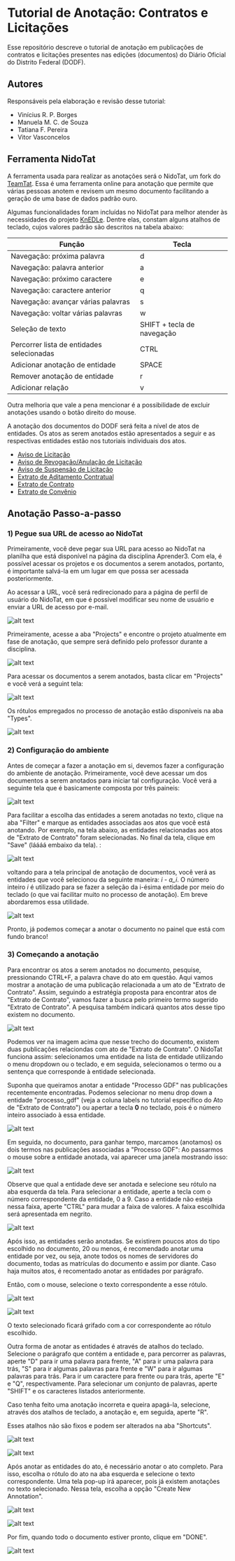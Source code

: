 # Tutorial de Anotação: Contratos e Licitações

Esse repositório descreve o tutorial de anotação em publicações de contratos e licitações presentes nas edições (documentos) do Diário Oficial do Distrito Federal (DODF).

## Autores

Responsáveis pela elaboração e revisão desse tutorial:

- Vinícius R. P. Borges
- Manuela M. C. de Souza
- Tatiana F. Pereira
- Vitor Vasconcelos

## Ferramenta NidoTat

A ferramenta usada para realizar as anotações será o NidoTat, um fork do [TeamTat](https://www.teamtat.org/). Essa é uma ferramenta online para anotação que permite que várias pessoas anotem e revisem um mesmo documento facilitando a geração de uma base de dados padrão ouro.

Algumas funcionalidades foram incluídas no NidoTat para melhor atender às necessidades do projeto [KnEDLe](https://unb-knedle.github.io/nido.html). Dentre elas, constam alguns atalhos de teclado, cujos valores padrão são descritos na tabela abaixo:

Função | Tecla
------- | -------
Navegação: próxima palavra | d
Navegação: palavra anterior | a
Navegação: próximo caractere | e
Navegação: caractere anterior | q
Navegação: avançar várias palavras | s
Navegação: voltar várias palavras | w
Seleção de texto | SHIFT + tecla de navegação
Percorrer lista de entidades selecionadas | CTRL
Adicionar anotação de entidade | SPACE
Remover anotação de entidade | r
Adicionar relação | v

Outra melhoria que vale a pena mencionar é a possibilidade de excluir anotações usando o botão direito do mouse.

A anotação dos documentos do DODF será feita a nível de atos de entidades. Os atos as serem anotados estão apresentados a seguir e as respectivas entidades estão nos tutoriais individuais dos atos.

*   [Aviso de Licitação](aviso_licitacao/README.md)
*   [Aviso de Revogação/Anulação de Licitação](aviso_revogacao_anulacao_licitacao/README.md)
*   [Aviso de Suspensão de Licitação](aviso_suspensao_licitacao/README.md)
*   [Extrato de Aditamento Contratual](extrato_aditamento_contratual/README.md)
*   [Extrato de Contrato](extrato_contrato/README.md)
*   [Extrato de Convênio](extrato_convenio/README.md)

## Anotação Passo-a-passo

### 1) Pegue sua URL de acesso ao NidoTat

Primeiramente, você deve pegar sua URL para acesso ao NidoTat na planilha que está disponível na página da disciplina Aprender3. Com ela, é possível acessar os projetos e os documentos a serem anotados, portanto, é importante salvá-la em um lugar em que possa ser acessada posteriormente.

Ao acessar a URL, você será redirecionado para a página de perfil de usuário do NidoTat, em que é possível modificar seu nome de usuário e enviar a URL de acesso por e-mail.

![alt text](imagens/profile.png "Perfil de usuário")

Primeiramente, acesse a aba "Projects" e encontre o projeto atualmente em fase de anotação, que sempre será definido pelo professor durante a disciplina.

![alt text](imagens/projects.png "Projetos")

Para acessar os documentos a serem anotados, basta clicar em "Projects" e você verá a seguint tela:

![alt text](imagens/documents.png "Documentos a serem anotados e revisados")

Os rótulos empregados no processo de anotação estão disponíveis na aba "Types".

![alt text](imagens/labels.png "Rótulos dos atos e entidades")

### 2) Configuração do ambiente

Antes de começar a fazer a anotação em si, devemos fazer a configuração do ambiente de anotação. Primeiramente, você deve acessar um dos documentos a serem anotados para iniciar tal configuração. Você verá a seguinte tela que é basicamente composta por três paineis:

![alt text](imagens/painel1.png "Tela de anotação de um documento")

Para facilitar a escolha das entidades a serem anotadas no texto, clique na aba "Filter" e marque as entidades associadas aos atos que você está anotando. Por exemplo, na tela abaixo, as entidades relacionadas aos atos de "Extrato de Contrato" foram selecionadas. No final da tela, clique em "Save" (láááá embaixo da tela). :

![alt text](imagens/filtragem.png "Seleção de Entidades")

voltando para a tela principal de anotação de documentos, você verá as entidades que você selecionou da seguinte maneira: *i - a_i*. O número inteiro *i* é utilizado para se fazer a seleção da i-ésima entidade por meio do teclado (o que vai facilitar muito no processo de anotação). Em breve abordaremos essa utilidade.

![alt text](imagens/labels2.png "Painel de Entidades Atualizado")

Pronto, já podemos começar a anotar o documento no painel que está com fundo branco!

### 3) Começando a anotação

Para encontrar os atos a serem anotados no documento, pesquise, pressionando CTRL+F, a palavra chave do ato em questão. Aqui vamos mostrar a anotação de uma publicação relacionada a um ato de "Extrato de Contrato". Assim, seguindo a estratégia proposta para encontrar atos de "Extrato de Contrato", vamos fazer a busca pelo primeiro termo sugerido "Extrato de Contrato". A pesquisa também indicará quantos atos desse tipo existem no documento.

![alt text](imagens/ctrlf.png "Busca Global")

Podemos ver na imagem acima que nesse trecho do documento, existem duas publicações relaciondas com ato de "Extrato de Contrato". O NidoTat funciona assim: selecionamos uma entidade na lista de entidade utilizando o menu dropdown ou o teclado, e em seguida, selecionamos o termo ou a sentença que corresponde à entidade selecionada.

Suponha que queiramos anotar a entidade "Processo GDF" nas publicações recentemente encontradas. Podemos selecionar no menu drop down a entidade "processo_gdf" (veja a coluna labels no tutorial específico do Ato de "Extrato de Contrato") ou apertar a tecla **0** no teclado, pois é o número inteiro associado à essa entidade.

![alt text](imagens/menu_entidades.png "Uso do Teclado para Seleção de Entidades")

Em seguida, no documento, para ganhar tempo, marcamos (anotamos) os dois termos nas publicações associadas a "Processo GDF": Ao passarmos o mouse sobre a entidade anotada, vai aparecer uma janela mostrando isso:

![alt text](imagens/anotacao_processo.png "Anotação da Entidade Processo GDF")

Observe que qual a entidade deve ser anotada e selecione seu rótulo na aba esquerda da tela. Para selecionar a entidade, aperte a tecla com o número correspondente da entidade, 0 a 9. Caso a entidade não esteja nessa faixa, aperte "CTRL" para mudar a faixa de valores. A faixa escolhida será apresentada em negrito.

![alt text](imagens/ctrlf.png "Busca Global")

Após isso, as entidades serão anotadas. Se existirem poucos atos do tipo escolhido no documento, 20 ou menos, é recomendado anotar uma entidade por vez, ou seja, anote todos os nomes de servidores do documento,  todas as matrículas do documento e assim por diante. Caso haja muitos atos, é recomentado anotar as entidades por parágrafo.


Então, com o mouse, selecione o texto correspondente a esse rótulo.

![alt text](imagens/rotulo.png "Rótulo selecionado")

![alt text](imagens/entidade-1.PNG "Texto selecioando e entidade anotada")

O texto selecionado ficará grifado com a cor correspondente ao rótulo escolhido.

Outra forma de anotar as entidades é através de atalhos do teclado. Selecione o parágrafo que contém a entidade e, para percorrer as palavras, aperte "D" para ir uma palavra para frente, "A" para ir uma palavra para trás, "S" para ir algumas palavras para frente e "W" para ir algumas palavras para trás. Para ir um caractere para frente ou para trás, aperte "E" e "Q", respectivamente. Para selecionar um conjunto de palavras, aperte "SHIFT" e os caracteres listados anteriormente.

Caso tenha feito uma anotação incorreta e queira apagá-la, selecione, através dos atalhos de teclado, a anotação e, em seguida, aperte "R".

Esses atalhos não são fixos e podem ser alterados na aba "Shortcuts".

![alt text](imagens/shortcuts-aba.png "Aba de atalhos")

![alt text](imagens/shortcuts.png "Atalhos")

Após anotar as entidades do ato, é necessário anotar o ato completo. Para isso, escolha o rótulo do ato na aba esquerda e selecione o texto correspondente. Uma tela pop-up irá aparecer, pois já existem anotações no texto selecionado. Nessa tela, escolha a opção "Create New Annotation".

![alt text](imagens/popup.PNG "Tela para selecionar nova anotação")

![alt text](imagens/ato.PNG "Ato anotado com suas entidades")

Por fim, quando todo o documento estiver pronto, clique em "DONE".

![alt text](imagens/done.PNG "Documento pronto")
